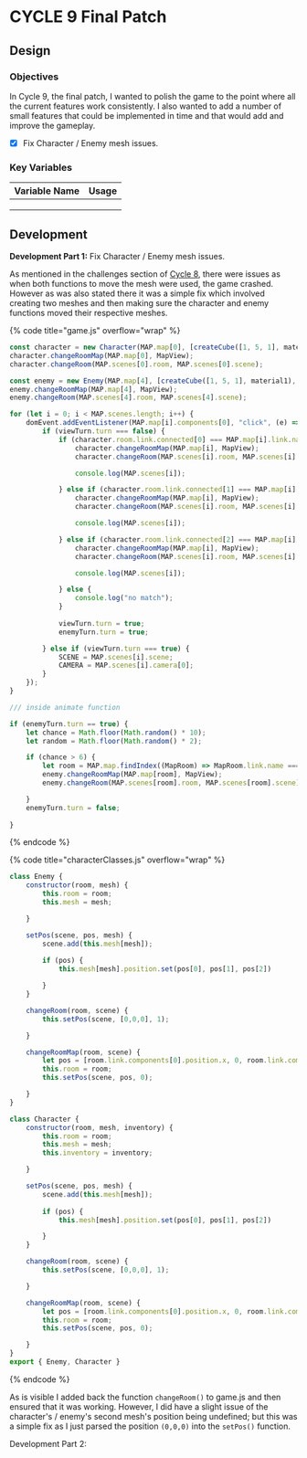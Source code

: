 # CYCLE 9 Final Patch

## Design

### Objectives

In Cycle 9, the final patch, I wanted to polish the game to the point where all the current features work consistently. I also wanted to add a number of small features that could be implemented in time and that would add and improve the gameplay.

* [x] Fix Character / Enemy mesh issues.

### Key Variables

| Variable Name | Usage |
| ------------- | ----- |
|               |       |
|               |       |
|               |       |

## Development

**Development Part 1:** Fix Character / Enemy mesh issues.

As mentioned in the challenges section of [Cycle 8](cycle-8-game-logic.md#challenges), there were issues as when both functions to move the mesh were used, the game crashed. However as was also stated there it was a simple fix which involved creating two meshes and then making sure the character and enemy functions moved their respective meshes.

{% code title="game.js" overflow="wrap" %}
```javascript
const character = new Character(MAP.map[0], [createCube([1, 5, 1], material2), createCube([1, 5, 1], material2)]);
character.changeRoomMap(MAP.map[0], MapView);
character.changeRoom(MAP.scenes[0].room, MAP.scenes[0].scene);

const enemy = new Enemy(MAP.map[4], [createCube([1, 5, 1], material1), createCube([1, 5, 1], material1)]);
enemy.changeRoomMap(MAP.map[4], MapView);
enemy.changeRoom(MAP.scenes[4].room, MAP.scenes[4].scene);

for (let i = 0; i < MAP.scenes.length; i++) {
    domEvent.addEventListener(MAP.map[i].components[0], "click", (e) => {
        if (viewTurn.turn === false) {
            if (character.room.link.connected[0] === MAP.map[i].link.name) {
                character.changeRoomMap(MAP.map[i], MapView);
                character.changeRoom(MAP.scenes[i].room, MAP.scenes[i].scene);

                console.log(MAP.scenes[i]);

            } else if (character.room.link.connected[1] === MAP.map[i].link.name) {
                character.changeRoomMap(MAP.map[i], MapView);
                character.changeRoom(MAP.scenes[i].room, MAP.scenes[i].scene);

                console.log(MAP.scenes[i]);

            } else if (character.room.link.connected[2] === MAP.map[i].link.name) {
                character.changeRoomMap(MAP.map[i], MapView);
                character.changeRoom(MAP.scenes[i].room, MAP.scenes[i].scene);

                console.log(MAP.scenes[i]);

            } else {
                console.log("no match");
            }
            
            viewTurn.turn = true;
            enemyTurn.turn = true;

        } else if (viewTurn.turn === true) {
            SCENE = MAP.scenes[i].scene;
            CAMERA = MAP.scenes[i].camera[0];
        }
    });
}

/// inside animate function

if (enemyTurn.turn == true) {
    let chance = Math.floor(Math.random() * 10);
    let random = Math.floor(Math.random() * 2);

    if (chance > 6) {
        let room = MAP.map.findIndex((MapRoom) => MapRoom.link.name === enemy.room.link.connected[random])
        enemy.changeRoomMap(MAP.map[room], MapView);
        enemy.changeRoom(MAP.scenes[room].room, MAP.scenes[room].scene);

    }
    enemyTurn.turn = false;
    
}
```
{% endcode %}

{% code title="characterClasses.js" overflow="wrap" %}
```javascript
class Enemy {
    constructor(room, mesh) {
        this.room = room;
        this.mesh = mesh;

    }

    setPos(scene, pos, mesh) {
        scene.add(this.mesh[mesh]);
        
        if (pos) {
            this.mesh[mesh].position.set(pos[0], pos[1], pos[2])

        }
    }

    changeRoom(room, scene) {
        this.setPos(scene, [0,0,0], 1);

    }

    changeRoomMap(room, scene) {
        let pos = [room.link.components[0].position.x, 0, room.link.components[0].position.z];
        this.room = room;
        this.setPos(scene, pos, 0);

    }
}

class Character {
    constructor(room, mesh, inventory) {
        this.room = room;
        this.mesh = mesh;
        this.inventory = inventory;

    }

    setPos(scene, pos, mesh) {
        scene.add(this.mesh[mesh]);
        
        if (pos) {
            this.mesh[mesh].position.set(pos[0], pos[1], pos[2])

        }
    }

    changeRoom(room, scene) {
        this.setPos(scene, [0,0,0], 1);

    }

    changeRoomMap(room, scene) {
        let pos = [room.link.components[0].position.x, 0, room.link.components[0].position.z];
        this.room = room;
        this.setPos(scene, pos, 0);

    }
}
export { Enemy, Character }
```
{% endcode %}

As is visible I added back the function `changeRoom()` to game.js and then ensured that it was working. However, I did have a slight issue of the character's / enemy's second mesh's position being undefined; but this was a simple fix as I just parsed the position `(0,0,0)` into the `setPos()` function.

Development Part 2:&#x20;
